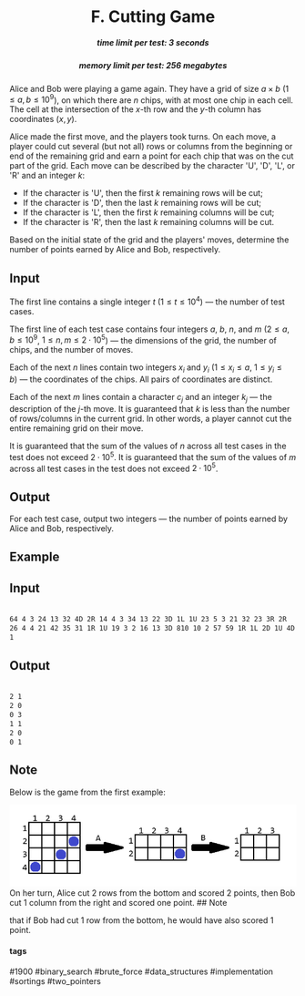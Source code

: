 <h1 style='text-align: center;'> F. Cutting Game</h1>

<h5 style='text-align: center;'>time limit per test: 3 seconds</h5>
<h5 style='text-align: center;'>memory limit per test: 256 megabytes</h5>

Alice and Bob were playing a game again. They have a grid of size $a \times b$ ($1 \le a, b \le 10^9$), on which there are $n$ chips, with at most one chip in each cell. The cell at the intersection of the $x$-th row and the $y$-th column has coordinates $(x, y)$.

Alice made the first move, and the players took turns. On each move, a player could cut several (but not all) rows or columns from the beginning or end of the remaining grid and earn a point for each chip that was on the cut part of the grid. Each move can be described by the character 'U', 'D', 'L', or 'R' and an integer $k$:

* If the character is 'U', then the first $k$ remaining rows will be cut;
* If the character is 'D', then the last $k$ remaining rows will be cut;
* If the character is 'L', then the first $k$ remaining columns will be cut;
* If the character is 'R', then the last $k$ remaining columns will be cut.

Based on the initial state of the grid and the players' moves, determine the number of points earned by Alice and Bob, respectively.

## Input

The first line contains a single integer $t$ ($1 \le t \le 10^4$) — the number of test cases.

The first line of each test case contains four integers $a$, $b$, $n$, and $m$ ($2 \le a, b \le 10^9$, $1 \le n, m \le 2 \cdot 10^5$) — the dimensions of the grid, the number of chips, and the number of moves.

Each of the next $n$ lines contain two integers $x_i$ and $y_i$ ($1 \le x_i \le a$, $1 \le y_i \le b$) — the coordinates of the chips. All pairs of coordinates are distinct.

Each of the next $m$ lines contain a character $c_j$ and an integer $k_j$ — the description of the $j$-th move. It is guaranteed that $k$ is less than the number of rows/columns in the current grid. In other words, a player cannot cut the entire remaining grid on their move.

It is guaranteed that the sum of the values of $n$ across all test cases in the test does not exceed $2 \cdot 10^5$. It is guaranteed that the sum of the values of $m$ across all test cases in the test does not exceed $2 \cdot 10^5$.

## Output

For each test case, output two integers — the number of points earned by Alice and Bob, respectively.

## Example

## Input


```

64 4 3 24 13 32 4D 2R 14 4 3 34 13 22 3D 1L 1U 23 5 3 21 32 23 3R 2R 26 4 4 21 42 35 31 1R 1U 19 3 2 16 13 3D 810 10 2 57 59 1R 1L 2D 1U 4D 1
```
## Output


```

2 1
2 0
0 3
1 1
2 0
0 1

```
## Note

Below is the game from the first example:

 ![](images/f34437738326699a3c4dcfdfddb435b9a4dbc606.png) On her turn, Alice cut $2$ rows from the bottom and scored $2$ points, then Bob cut $1$ column from the right and scored one point. ## Note

 that if Bob had cut $1$ row from the bottom, he would have also scored $1$ point.



#### tags 

#1900 #binary_search #brute_force #data_structures #implementation #sortings #two_pointers 